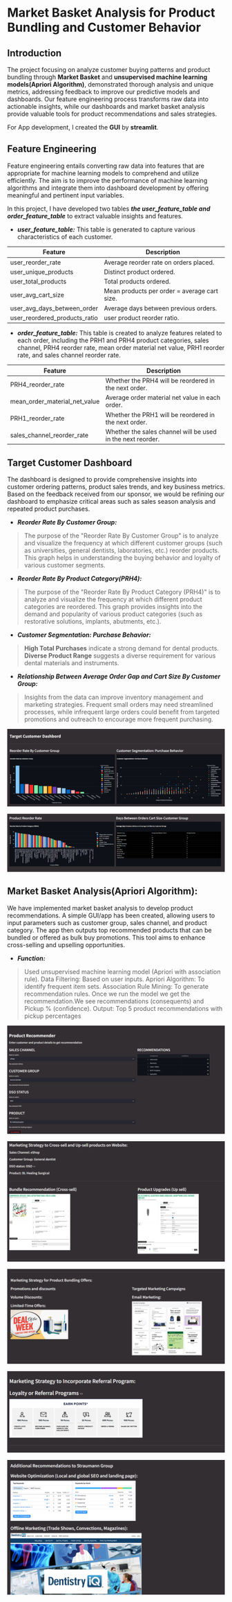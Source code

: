 # Market Basket Analysis for Product Bundling and Customer Behavior 
## **Introduction**
The project focusing on analyze customer buying patterns and product bundling through **Market Basket** and **unsupervised machine learning models(Apriori Algorithm)**, demonstrated thorough analysis and unique metrics, addressing feedback to improve our predictive models and dashboards. Our feature engineering process transforms raw data into actionable insights, while our dashboards and market basket analysis provide valuable tools for product recommendations and sales strategies. 

For App development, I created the **GUI** by **streamlit**.

## **Feature Engineering**
Feature engineering entails converting raw data into features that are appropriate for machine learning models to comprehend and utilize efficiently. The aim is to improve the performance of machine learning algorithms and integrate them into dashboard development by offering meaningful and pertinent input variables.

In this project, I have developed two tables ***the user_feature_table and order_feature_table*** to extract valuable insights and features.

- ***user_feature_table:***
This table is generated to capture various characteristics of each customer.

| Feature | Description |
|----------|----------|
| user_reorder_rate   | Average reorder rate on orders placed.|
| user_unique_products| Distinct product ordered.  |
| user_total_products | Total products ordered. |
| user_avg_cart_size | Mean products per order = average cart size. |
| user_avg_days_between_order | Average days between previous orders. |
| user_reordered_products_ratio | user product reorder ratio.​ |

- ***order_feature_table:***
This table is created to analyze features related to each order, including the PRH1 and PRH4 product categories, sales channel, PRH4 reorder rate, mean order material net value, PRH1 reorder rate, and sales channel reorder rate.

| Feature | Description |
|----------|----------|
| PRH4_reorder_rate   | Whether the PRH4 will be reordered in the next order.​   |
| mean_order_material_net_value   | Average order material net value in each order.​ |
| PRH1_reorder_rate | Whether the PRH1 will be reordered in the next order.​|
| sales_channel_reorder_rate | Whether the sales channel will be used in the next reorder.​|

## **Target Customer Dashboard**
The dashboard is designed to provide comprehensive insights into customer ordering patterns, product sales trends, and key business metrics. Based on the feedback received from our sponsor, we would be refining our dashboard to emphasize critical areas such as sales season analysis and repeated product purchases. 

- ***Reorder Rate By Customer Group:***
>The purpose of the "Reorder Rate By Customer Group" is to analyze and visualize the frequency at which different customer groups (such as universities, general dentists, laboratories, etc.) reorder products. This graph helps in understanding the buying behavior and loyalty of various customer segments.
- ***Reorder Rate By Product Category(PRH4):***
>The purpose of the "Reorder Rate By Product Category (PRH4)" is to analyze and visualize the frequency at which different product categories are reordered. This graph provides insights into the demand and popularity of various product categories (such as restorative solutions, implants, abutments, etc.).
- ***Customer Segmentation: Purchase Behavior:***
>**High Total Purchases** indicate a strong demand for dental products.​
>**Diverse Product Range** suggests a diverse requirement for various dental materials and instruments.​
- ***Relationship Between Average Order Gap and Cart Size By Customer Group:***
>Insights from the data can improve inventory management and marketing strategies. Frequent small orders may need streamlined processes, while infrequent large orders could benefit from targeted promotions and outreach to encourage more frequent purchasing.​

![Sample Graph](graphs/Dashboard1.png)

![Sample Graph](graphs/Dashboard2.png)

## **Market Basket Analysis(Apriori Algorithm):**
We have implemented market basket analysis to develop product recommendations. A simple GUI/app has been created, allowing users to input parameters such as customer group, sales channel, and product category. The app then outputs top recommended products that can be bundled or offered as bulk buy promotions. This tool aims to enhance cross-selling and upselling opportunities.
- ***Function:***
>Used unsupervised  machine learning model (Apriori with association rule).​
>Data Filtering: Based on user inputs​.
>Apriori Algorithm: To identify frequent item sets​.
>Association Rule Mining: To generate recommendation rules.
>Once we run the model we get the recommendation.​
>We see recommendations (consequents) and Pickup % (confidence).​
>Output: Top 5 product recommendations with pickup percentages

![Sample Graph](graphs/Recomendation.png)

![Sample Graph](graphs/Marketing1.png)

![Sample Graph](graphs/Marketing2.png)

![Sample Graph](graphs/Marketing3.png)

![Sample Graph](graphs/Marketing4.png)


